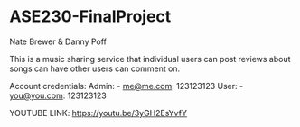 # ASE230-FinalProject

Nate Brewer & Danny Poff

This is a music sharing service that individual users can post reviews about songs can have other users can comment on. 

Account credentials:
    Admin:
    - me@me.com: 123123123
    User:
    - you@you.com: 123123123

YOUTUBE LINK: https://youtu.be/3yGH2EsYvfY
